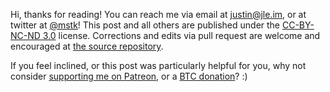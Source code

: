 Hi, thanks for reading!  You can reach me via email at <justin@jle.im>, or at
twitter at [\@mstk][twitter]!  This post and all others are published under the
[CC-BY-NC-ND 3.0][license] license.  Corrections and edits via pull request are
welcome and encouraged at [the source repository][repo].

[twitter]: https://twitter.com/mstk
[license]: https://creativecommons.org/licenses/by-nc-nd/3.0/
[repo]: https://github.com/mstksg/inCode

If you feel inclined, or this post was particularly helpful for you, why not
consider [supporting me on Patreon][patreon], or a [BTC donation][btc]? :)

[patreon]: https://www.patreon.com/justinle
[btc]: bitcoin:3D7rmAYgbDnp4gp4rf22THsGt74fNucPDU
